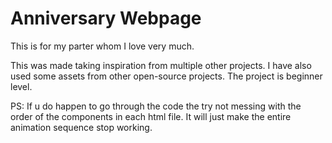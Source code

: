 # Anniversary Webpage

This is for my parter whom I love very much. 


This was made taking inspiration from multiple other projects. I have also used some assets from other open-source projects.
The project is beginner level.

PS: If u do happen to go through the code the try not messing with the order of the components in each html file. It will just make the entire animation sequence stop working.

